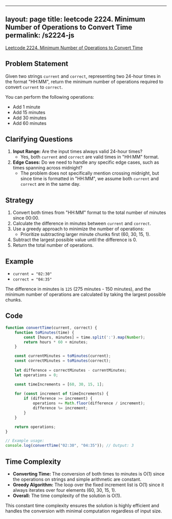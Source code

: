
---
layout: page
title: leetcode 2224. Minimum Number of Operations to Convert Time
permalink: /s2224-js
---
[Leetcode 2224. Minimum Number of Operations to Convert Time](https://algoadvance.github.io/algoadvance/l2224)
## Problem Statement
Given two strings `current` and `correct`, representing two 24-hour times in the format "HH:MM", return the minimum number of operations required to convert `current` to `correct`.

You can perform the following operations:

- Add 1 minute
- Add 15 minutes
- Add 30 minutes
- Add 60 minutes

## Clarifying Questions
1. **Input Range:** Are the input times always valid 24-hour times?
   - Yes, both `current` and `correct` are valid times in "HH:MM" format.
2. **Edge Cases:** Do we need to handle any specific edge cases, such as times spanning across midnight?
   - The problem does not specifically mention crossing midnight, but since time is formatted in "HH:MM", we assume both `current` and `correct` are in the same day.

## Strategy
1. Convert both times from "HH:MM" format to the total number of minutes since 00:00.
2. Calculate the difference in minutes between `current` and `correct`.
3. Use a greedy approach to minimize the number of operations:
   - Prioritize subtracting larger minute chunks first (60, 30, 15, 1).
4. Subtract the largest possible value until the difference is 0.
5. Return the total number of operations.

## Example
- `current = "02:30"`
- `correct = "04:35"`

The difference in minutes is `125` (275 minutes - 150 minutes), and the minimum number of operations are calculated by taking the largest possible chunks.

## Code
```javascript
function convertTime(current, correct) {
    function toMinutes(time) {
        const [hours, minutes] = time.split(':').map(Number);
        return hours * 60 + minutes;
    }

    const currentMinutes = toMinutes(current);
    const correctMinutes = toMinutes(correct);
    
    let difference = correctMinutes - currentMinutes;
    let operations = 0;

    const timeIncrements = [60, 30, 15, 1];
    
    for (const increment of timeIncrements) {
        if (difference >= increment) {
            operations += Math.floor(difference / increment);
            difference %= increment;
        }
    }

    return operations;
}

// Example usage:
console.log(convertTime("02:30", "04:35")); // Output: 3
```

## Time Complexity
- **Converting Time:** The conversion of both times to minutes is O(1) since the operations on strings and simple arithmetic are constant.
- **Greedy Algorithm:** The loop over the fixed increment list is O(1) since it always iterates over four elements (60, 30, 15, 1).
- **Overall:** The time complexity of the solution is O(1).

This constant time complexity ensures the solution is highly efficient and handles the conversion with minimal computation regardless of input size.